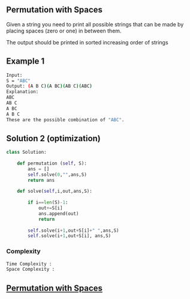## Permutation with Spaces
Given a string you need to print all possible strings that can be made by placing spaces (zero or one) in between them. 

The output should be printed in sorted increasing order of strings

## Example 1
```bash
Input:
S = "ABC"
Output: (A B C)(A BC)(AB C)(ABC)
Explanation:
ABC
AB C
A BC
A B C
These are the possible combination of "ABC".

```


## Solution 2 (optimization)

```Python
class Solution:
    
    def permutation (self, S):
        ans = []
        self.solve(0,"",ans,S)
        return ans
        
    def solve(self,i,out,ans,S):
        
        if i==len(S)-1:
            out+=S[i]
            ans.append(out)
            return
        
        self.solve(i+1,out+S[i]+" ",ans,S)
        self.solve(i+1,out+S[i], ans,S)
```
### Complexity
 
```bash
Time Complexity : 
Space Complexity : 
```

## [Permutation with Spaces](https://practice.geeksforgeeks.org/problems/permutation-with-spaces3627/1)
